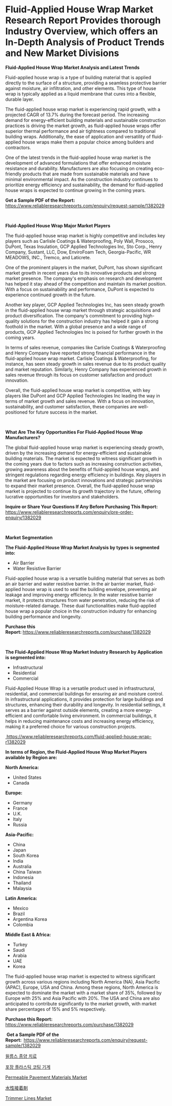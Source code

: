 <p><h1>Fluid-Applied House Wrap Market Research Report Provides thorough Industry Overview, which offers an In-Depth Analysis of Product Trends and New Market Divisions</h1></p><p><strong>Fluid-Applied House Wrap Market Analysis and Latest Trends</strong></p>
<p><p>Fluid-applied house wrap is a type of building material that is applied directly to the surface of a structure, providing a seamless protective barrier against moisture, air infiltration, and other elements. This type of house wrap is typically applied as a liquid membrane that cures into a flexible, durable layer.</p><p>The fluid-applied house wrap market is experiencing rapid growth, with a projected CAGR of 13.7% during the forecast period. The increasing demand for energy-efficient building materials and sustainable construction practices is driving the market growth, as fluid-applied house wraps offer superior thermal performance and air tightness compared to traditional building wraps. Additionally, the ease of application and versatility of fluid-applied house wraps make them a popular choice among builders and contractors.</p><p>One of the latest trends in the fluid-applied house wrap market is the development of advanced formulations that offer enhanced moisture resistance and durability. Manufacturers are also focusing on creating eco-friendly products that are made from sustainable materials and have minimal environmental impact. As the construction industry continues to prioritize energy efficiency and sustainability, the demand for fluid-applied house wraps is expected to continue growing in the coming years.</p></p>
<p><strong>Get a Sample PDF of the Report:&nbsp;</strong> <a href="https://www.reliableresearchreports.com/enquiry/request-sample/1382029">https://www.reliableresearchreports.com/enquiry/request-sample/1382029</a></p>
<p>&nbsp;</p>
<p><strong>Fluid-Applied House Wrap Major Market Players</strong></p>
<p><p>The fluid-applied house wrap market is highly competitive and includes key players such as Carlisle Coatings & Waterproofing, Poly Wall, Prosoco, DuPont, Texas Insulation, GCP Applied Technologies Inc, Sto Corp., Henry Company, Sustant, LLC, Dow, EnviroFoam Tech, Georgia-Pacific, WR MEADOWS, INC., Tremco, and Laticrete.</p><p>One of the prominent players in the market, DuPont, has shown significant market growth in recent years due to its innovative products and strong market presence. The company's emphasis on research and development has helped it stay ahead of the competition and maintain its market position. With a focus on sustainability and performance, DuPont is expected to experience continued growth in the future.</p><p>Another key player, GCP Applied Technologies Inc, has seen steady growth in the fluid-applied house wrap market through strategic acquisitions and product diversification. The company's commitment to providing high-quality solutions for the construction industry has helped it gain a strong foothold in the market. With a global presence and a wide range of products, GCP Applied Technologies Inc is poised for further growth in the coming years.</p><p>In terms of sales revenue, companies like Carlisle Coatings & Waterproofing and Henry Company have reported strong financial performance in the fluid-applied house wrap market. Carlisle Coatings & Waterproofing, for instance, has seen steady growth in sales revenue due to its product quality and market reputation. Similarly, Henry Company has experienced growth in sales revenue through its focus on customer satisfaction and product innovation.</p><p>Overall, the fluid-applied house wrap market is competitive, with key players like DuPont and GCP Applied Technologies Inc leading the way in terms of market growth and sales revenue. With a focus on innovation, sustainability, and customer satisfaction, these companies are well-positioned for future success in the market.</p></p>
<p>&nbsp;</p>
<p><strong>What Are The Key Opportunities For Fluid-Applied House Wrap Manufacturers?</strong></p>
<p><p>The global fluid-applied house wrap market is experiencing steady growth, driven by the increasing demand for energy-efficient and sustainable building materials. The market is expected to witness significant growth in the coming years due to factors such as increasing construction activities, growing awareness about the benefits of fluid-applied house wraps, and stringent regulations regarding energy efficiency in buildings. Key players in the market are focusing on product innovations and strategic partnerships to expand their market presence. Overall, the fluid-applied house wrap market is projected to continue its growth trajectory in the future, offering lucrative opportunities for investors and stakeholders.</p></p>
<p><strong>Inquire or Share Your Questions If Any Before Purchasing This Report:</strong> <a href="https://www.reliableresearchreports.com/enquiry/pre-order-enquiry/1382029">https://www.reliableresearchreports.com/enquiry/pre-order-enquiry/1382029</a></p>
<p>&nbsp;</p>
<p><strong>Market Segmentation</strong></p>
<p><strong>The Fluid-Applied House Wrap Market Analysis by types is segmented into:</strong></p>
<p><ul><li>Air Barrier</li><li>Water Resistive Barrier</li></ul></p>
<p><p>Fluid-applied house wrap is a versatile building material that serves as both an air barrier and water resistive barrier. In the air barrier market, fluid-applied house wrap is used to seal the building envelope, preventing air leakage and improving energy efficiency. In the water resistive barrier market, it protects structures from water penetration, reducing the risk of moisture-related damage. These dual functionalities make fluid-applied house wrap a popular choice in the construction industry for enhancing building performance and longevity.</p></p>
<p><strong>Purchase this Report:&nbsp;</strong><a href="https://www.reliableresearchreports.com/purchase/1382029">https://www.reliableresearchreports.com/purchase/1382029</a></p>
<p>&nbsp;</p>
<p><strong>The Fluid-Applied House Wrap Market Industry Research by Application is segmented into:</strong></p>
<p><ul><li>Infrastructural</li><li>Residential</li><li>Commercial</li></ul></p>
<p><p>Fluid-Applied House Wrap is a versatile product used in infrastructural, residential, and commercial buildings for ensuring air and moisture control. In infrastructural applications, it provides protection for large buildings and structures, enhancing their durability and longevity. In residential settings, it serves as a barrier against outside elements, creating a more energy-efficient and comfortable living environment. In commercial buildings, it helps in reducing maintenance costs and increasing energy efficiency, making it a preferred choice for various construction projects.</p></p>
<p><a href="https://www.reliableresearchreports.com/fluid-applied-house-wrap-r1382029">&nbsp;https://www.reliableresearchreports.com/fluid-applied-house-wrap-r1382029</a></p>
<p><strong>In terms of Region, the Fluid-Applied House Wrap Market Players available by Region are:</strong></p>
<p>
    <p> <strong> North America: </strong>
        <ul>
            <li>United States</li>
            <li>Canada</li>
        </ul>
        </p> 
    <p> <strong> Europe: </strong>
        <ul>
            <li>Germany</li>
            <li>France</li>
            <li>U.K.</li>
            <li>Italy</li>
            <li>Russia</li>
        </ul>
        </p> 
    <p> <strong> Asia-Pacific: </strong>
        <ul>
            <li>China</li>
            <li>Japan</li>
            <li>South Korea</li>
            <li>India</li>
            <li>Australia</li>
            <li>China Taiwan</li>
            <li>Indonesia</li>
            <li>Thailand</li>
            <li>Malaysia</li>
        </ul>
        </p> 
    <p> <strong> Latin America: </strong>
        <ul>
            <li>Mexico</li>
            <li>Brazil</li>
            <li>Argentina Korea</li>
            <li>Colombia</li>
        </ul>
        </p> 
    <p> <strong> Middle East & Africa: </strong>
        <ul>
            <li>Turkey</li>
            <li>Saudi</li>
            <li>Arabia</li>
            <li>UAE</li>
            <li>Korea</li>
        </ul>
    </p>
    </p>
<p><p>The fluid-applied house wrap market is expected to witness significant growth across various regions including North America (NA), Asia Pacific (APAC), Europe, USA and China. Among these regions, North America is expected to dominate the market with a market share of 35%, followed by Europe with 25% and Asia Pacific with 20%. The USA and China are also anticipated to contribute significantly to the market growth, with market share percentages of 15% and 5% respectively.</p></p>
<p><strong>Purchase this Report: </strong><a href="https://www.reliableresearchreports.com/purchase/1382029">https://www.reliableresearchreports.com/purchase/1382029</a></p>
<p>&nbsp;<strong>Get a Sample PDF of the Report:&nbsp;&nbsp;</strong><a href="https://www.reliableresearchreports.com/enquiry/request-sample/1382029">https://www.reliableresearchreports.com/enquiry/request-sample/1382029</a></p>
<p><strong></strong></p>
<p><p><a href="https://medium.com/@kaliwatsica/%EC%9C%8C%EB%A6%84%EC%8A%A4%EC%A2%85-%EC%B9%98%EB%A3%8C-%EC%8B%9C%EC%9E%A5-%EC%98%88%EC%B8%A1-%EC%8B%9C%EC%9E%A5-%EB%8F%99%ED%96%A5-%EB%B0%8F-%EC%98%81%ED%96%A5-%EB%B6%84%EC%84%9D-2024-2031-4715fb2246e8">윌름스 종양 치료</a></p><p><a href="https://medium.com/@santiagojast/%EA%B8%80%EB%A1%9C%EB%B2%8C-%ED%8C%A8%ED%82%B9-%ED%94%8C%EB%9D%BC%EC%8A%A4%ED%8B%B1-%EC%BD%94%ED%8C%85-%EA%B8%B0%EA%B3%84-%EC%8B%9C%EC%9E%A5-%EA%B7%9C%EB%AA%A8-%EB%B0%8F-%EC%A0%90%EC%9C%A0%EC%9C%A8-%EB%B6%84%EC%84%9D-%EC%A0%9C%ED%92%88-%EC%9C%A0%ED%98%95-%EC%9D%91%EC%9A%A9-%EB%B6%84%EC%95%BC-%EC%A7%80%EC%97%AD%EB%B3%84-%EC%A0%84%EB%A7%9D-2024-2031-13c1f0001527">포장 플라스틱 코팅 기계</a></p><p><a href="https://github.com/khadijahesham19/Market-Research-Report-List-1/blob/main/permeable-pavement-materials-market.md">Permeable Pavement Materials Market</a></p><p><a href="https://medium.com/@sdall21364/%E4%B8%96%E7%95%8C%E3%81%AE%E6%B0%B4%E6%80%A7%E6%8E%A5%E7%9D%80%E5%89%A4%E5%B8%82%E5%A0%B4%E3%81%AE%E7%8A%B6%E6%B3%81-2024%E5%B9%B4-2031%E5%B9%B4-%E3%81%8A%E3%82%88%E3%81%B3%E5%9C%B0%E5%9F%9F-%E8%A3%BD%E5%93%81-%E6%9C%80%E7%B5%82%E5%88%A9%E7%94%A8%E3%81%AB%E3%82%88%E3%82%8B%E4%BA%88%E6%B8%AC-cb3c8340ab08">水性接着剤</a></p><p><a href="https://github.com/suitykhatun12/Market-Research-Report-List-1/blob/main/trimmer-lines-market.md">Trimmer Lines Market</a></p></p>